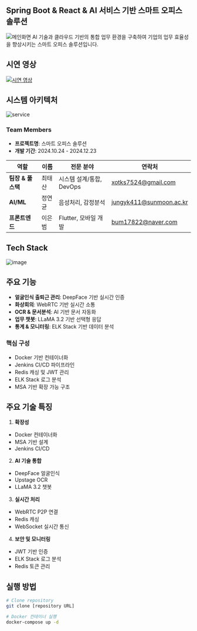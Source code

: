 ## Spring Boot & React & AI 서비스 기반 스마트 오피스 솔루션
![메인화면](https://github.com/user-attachments/assets/d020ad5c-1f89-4eea-b856-aec754380444)
AI 기술과 클라우드 기반의 통합 업무 환경을 구축하여 기업의 업무 효율성을 향상시키는 스마트 오피스 솔루션입니다.

## 시연 영상
[![시연 영상](https://github.com/user-attachments/assets/299a8905-fde8-44b1-b216-c65287a5f8b4)](https://www.youtube.com/watch?v=lOQpA_LLj4w)

## 시스템 아키텍처
![service](https://github.com/user-attachments/assets/e7c6805a-81bf-4a7a-a2ce-b10eda686ee9)

### Team Members
- **프로젝트명**: 스마트 오피스 솔루션
- **개발 기간**: 2024.10.24 - 2024.12.23

| 역할 | 이름 | 전문 분야 | 연락처 |
|------|------|----------|--------|
| **팀장 & 풀스택** | 최태산 | 시스템 설계/통합, DevOps | xotks7524@gmail.com |
| **AI/ML** | 정연균 | 음성처리, 감정분석 | jungyk411@sunmoon.ac.kr |
| **프론트엔드** | 이은범 | Flutter, 모바일 개발 | bum17822@naver.com |

## Tech Stack
![image](https://github.com/user-attachments/assets/4472faa3-99aa-436c-be01-af76d55b3485)


## 주요 기능
- **얼굴인식 출퇴근 관리**: DeepFace 기반 실시간 인증
- **화상회의**: WebRTC 기반 실시간 소통
- **OCR & 문서분석**: AI 기반 문서 자동화
- **업무 챗봇**: LLaMA 3.2 기반 선택형 응답
- **통계 & 모니터링**: ELK Stack 기반 데이터 분석


### 핵심 구성
- Docker 기반 컨테이너화
- Jenkins CI/CD 파이프라인
- Redis 캐싱 및 JWT 관리
- ELK Stack 로그 분석
- MSA 기반 확장 가능 구조

## 주요 기술 특징
1. **확장성**
- Docker 컨테이너화
- MSA 기반 설계
- Jenkins CI/CD

2. **AI 기술 통합**
- DeepFace 얼굴인식
- Upstage OCR
- LLaMA 3.2 챗봇

3. **실시간 처리**
- WebRTC P2P 연결
- Redis 캐싱
- WebSocket 실시간 통신

4. **보안 및 모니터링**
- JWT 기반 인증
- ELK Stack 로그 분석
- Redis 토큰 관리

## 실행 방법
```bash
# Clone repository
git clone [repository URL]

# Docker 컨테이너 실행
docker-compose up -d
```
